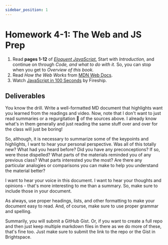 ```yaml
---
sidebar_position: 1
---
```


# Homework 4-1: The Web and JS Prep

1. Read **pages 1-12** of [_Eloquent JavaScript._](https://eloquentjavascript.net/Eloquent_JavaScript_small.pdf) Start with _Introduction,_ and continue on through _Code, and what to do with it._ So, you can stop when you get to _Overview of this book._
1. Read _How the Web Works_ from [MDN Web Docs](https://developer.mozilla.org/en-US/docs/Learn/Getting_started_with_the_web/How_the_Web_works).
1. Watch [JavaScript in 100 Seconds](https://youtu.be/DHjqpvDnNGE?si=C93ph9tcmASlaN4W) by Fireship.

## Deliverables

You know the drill. Write a well-formatted MD document that highlights want you learned from the readings and video. Now, note that I don't want to just read summaries or a regurgitation 🤮 of the sources above. I already know what's in them generally and just reading the same stuff over and over for the class will just be boring!

So, although, it is necessary to summarize some of the keypoints and highlights, I want to hear your personal perspective. Was all of this totally new? What had you heard before? Did you have any preconceptions? If so, were those dispelled? What parts of the materials reminded you of any previous class? What parts interested you the most? Are there any particular analogies or comparisons you can make to help you understand the material better?

I want to hear your voice in this document. I want to hear your thoughts and opinions - that's more interesting to me than a summary. So, make sure to include those in your document.

As always, use proper headings, lists, and other formatting to make your document easy to read. And, of course, make sure to use proper grammar and spelling.

Summarily, you will submit a GitHub Gist. Or, if you want to create a full repo and then just keep multiple markdown files in there as we do more of these, that's fine too. Just make sure to submit the link to the repo or the Gist in Brightspace.
